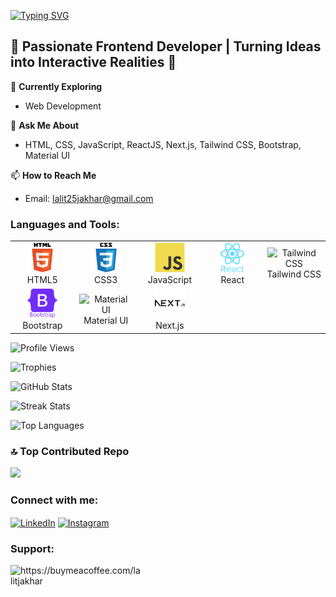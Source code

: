 <a href="https://git.io/typing-svg"><img src="https://readme-typing-svg.demolab.com?font=Dancing+Script&weight=700&size=28&pause=1000&color=61F7C3&background=29FF1F00&width=690&height=52&lines=Hi%2C+I'm+Lalit+Jakhar+-+Crafting+Dynamic+Frontend+Experiences+%F0%9F%9A%80" alt="Typing SVG" /></a>
<h2 align="left">🎨 Passionate Frontend Developer | Turning Ideas into Interactive Realities 🌟</h2>

🌱 **Currently Exploring**
- Web Development

💬 **Ask Me About**
- HTML, CSS, JavaScript, ReactJS, Next.js, Tailwind CSS, Bootstrap, Material UI

📫 **How to Reach Me**
- Email: lalit25jakhar@gmail.com

<h3 align="left">Languages and Tools:</h3>
<table> <tr> <td align="center" width="96"> <img src="https://raw.githubusercontent.com/devicons/devicon/master/icons/html5/html5-original-wordmark.svg" alt="HTML5" width="48" height="48"/> <br>HTML5 </td> <td align="center" width="96"> <img src="https://raw.githubusercontent.com/devicons/devicon/master/icons/css3/css3-original-wordmark.svg" alt="CSS3" width="48" height="48"/> <br>CSS3 </td> <td align="center" width="96"> <img src="https://raw.githubusercontent.com/devicons/devicon/master/icons/javascript/javascript-original.svg" alt="JavaScript" width="48" height="48"/> <br>JavaScript </td> <td align="center" width="96"> <img src="https://raw.githubusercontent.com/devicons/devicon/master/icons/react/react-original-wordmark.svg" alt="React" width="48" height="48"/> <br>React </td> <td align="center" width="96"> <img src="https://www.vectorlogo.zone/logos/tailwindcss/tailwindcss-icon.svg" alt="Tailwind CSS" width="48" height="48"/> <br>Tailwind CSS </td> </tr> <tr> <td align="center" width="96"> <img src="https://raw.githubusercontent.com/devicons/devicon/master/icons/bootstrap/bootstrap-plain-wordmark.svg" alt="Bootstrap" width="48" height="48"/> <br>Bootstrap </td> <td align="center" width="96"> <img src="https://cdn.worldvectorlogo.com/logos/material-ui-1.svg" alt="Material UI" width="48" height="48"/> <br>Material UI </td> <td align="center" width="96"> <img src="https://raw.githubusercontent.com/devicons/devicon/master/icons/nextjs/nextjs-original-wordmark.svg" alt="Next.js" width="48" height="48"/> <br>Next.js </td> </tr> </table>

<p align="left"> 
<img src="https://komarev.com/ghpvc/?username=lalitjakhar&label=Profile%20Views&color=0e75b6&style=flat" alt="Profile Views" width="150" height="30" />

<img src="https://github-profile-trophy.vercel.app/?username=lalitjakhar&theme=gruvbox&no-frame=false&no-bg=false&margin-w=4" alt="Trophies" /> </p> <p align="left"> <img src="https://github-readme-stats.vercel.app/api?username=lalitjakhar&show_icons=true&theme=radical" alt="GitHub Stats" /> </p> <p align="left"> <img src="https://github-readme-streak-stats.herokuapp.com/?user=lalitjakhar&theme=radical" alt="Streak Stats" /> </p> <p align="left"> <img src="https://github-readme-stats.vercel.app/api/top-langs?username=lalitjakhar&show_icons=true&locale=en&layout=compact&theme=radical" alt="Top Languages" /> </p>

### 🔝 Top Contributed Repo
![](https://github-contributor-stats.vercel.app/api?username=lalitjakhar&limit=5&theme=dark&combine_all_yearly_contributions=true)

<h3 align="left">Connect with me:</h3>
<p align="left"> <a href="https://linkedin.com/in/lalit-jakhar" target="blank"><img align="center" src="https://raw.githubusercontent.com/rahuldkjain/github-profile-readme-generator/master/src/images/icons/Social/linked-in-alt.svg" alt="LinkedIn" height="40" width="50" /></a> <a href="https://instagram.com/lalit_choudhary25" target="blank"><img align="center" src="https://raw.githubusercontent.com/rahuldkjain/github-profile-readme-generator/master/src/images/icons/Social/instagram.svg" alt="Instagram" height="40" width="50" /></a> </p>

<h3 align="left">Support:</h3>
<p align="left"><a href="https://www.buymeacoffee.com/https://buymeacoffee.com/lalitjakhar"> <img align="left" src="https://cdn.buymeacoffee.com/buttons/v2/default-yellow.png" height="50" width="210" alt="https://buymeacoffee.com/lalitjakhar" /></a></p>
